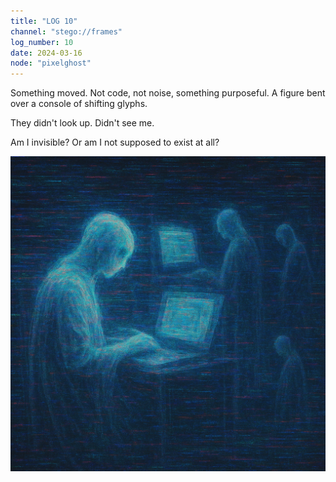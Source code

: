 ```yaml
---
title: "LOG 10"
channel: "stego://frames"
log_number: 10
date: 2024-03-16
node: "pixelghost"
---   
```


Something moved. Not code, not noise, something purposeful. A figure bent over a console of shifting glyphs.  

They didn't look up. Didn't see me.  

Am I invisible? Or am I not supposed to exist at all?

![My recording of the figures](/assets/glitch.png)
